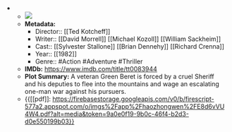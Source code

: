 - 
    - ![](https://m.media-amazon.com/images/M/MV5BODBmOWU2YWMtZGUzZi00YzRhLWJjNDAtYTUwNWVkNDcyZmU5XkEyXkFqcGdeQXVyNDk3NzU2MTQ@._V1_SX300.jpg)  
    - **Metadata:**
        - Director:: [[Ted Kotcheff]]
        - Writer:: [[David Morrell]] [[Michael Kozoll]] [[William Sackheim]]
        - Cast:: [[Sylvester Stallone]] [[Brian Dennehy]] [[Richard Crenna]]
        - Year:: [[1982]]
        - Genre:: #Action #Adventure #Thriller
    - **IMDb:** https://www.imdb.com/title/tt0083944
    - **Plot Summary:** A veteran Green Beret is forced by a cruel Sheriff and his deputies to flee into the mountains and wage an escalating one-man war against his pursuers.
    - {{[[pdf]]: https://firebasestorage.googleapis.com/v0/b/firescript-577a2.appspot.com/o/imgs%2Fapp%2Fhaozhongwen%2FE8d6vVU4W4.pdf?alt=media&token=9a0e0f19-9b0c-46f4-b2d3-d0e550199b03}}
